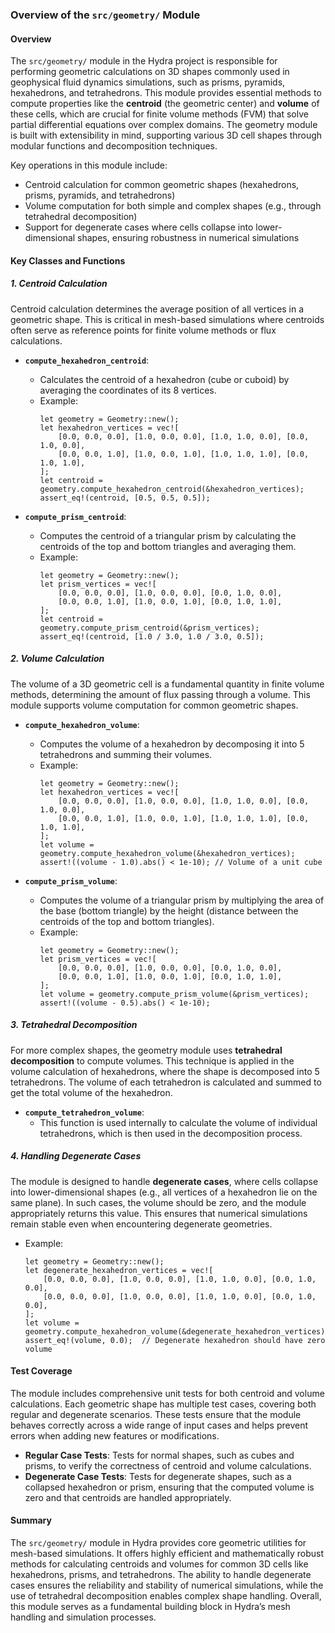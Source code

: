 ### Overview of the `src/geometry/` Module

#### Overview
The `src/geometry/` module in the Hydra project is responsible for performing geometric calculations on 3D shapes commonly used in geophysical fluid dynamics simulations, such as prisms, pyramids, hexahedrons, and tetrahedrons. This module provides essential methods to compute properties like the **centroid** (the geometric center) and **volume** of these cells, which are crucial for finite volume methods (FVM) that solve partial differential equations over complex domains. The geometry module is built with extensibility in mind, supporting various 3D cell shapes through modular functions and decomposition techniques.

Key operations in this module include:
- Centroid calculation for common geometric shapes (hexahedrons, prisms, pyramids, and tetrahedrons)
- Volume computation for both simple and complex shapes (e.g., through tetrahedral decomposition)
- Support for degenerate cases where cells collapse into lower-dimensional shapes, ensuring robustness in numerical simulations

#### Key Classes and Functions

##### 1. **Centroid Calculation**

Centroid calculation determines the average position of all vertices in a geometric shape. This is critical in mesh-based simulations where centroids often serve as reference points for finite volume methods or flux calculations.

- **`compute_hexahedron_centroid`**:
    - Calculates the centroid of a hexahedron (cube or cuboid) by averaging the coordinates of its 8 vertices.
    - Example:
      ```rust,ignore
      let geometry = Geometry::new();
      let hexahedron_vertices = vec![
          [0.0, 0.0, 0.0], [1.0, 0.0, 0.0], [1.0, 1.0, 0.0], [0.0, 1.0, 0.0],
          [0.0, 0.0, 1.0], [1.0, 0.0, 1.0], [1.0, 1.0, 1.0], [0.0, 1.0, 1.0],
      ];
      let centroid = geometry.compute_hexahedron_centroid(&hexahedron_vertices);
      assert_eq!(centroid, [0.5, 0.5, 0.5]);
      ```

- **`compute_prism_centroid`**:
    - Computes the centroid of a triangular prism by calculating the centroids of the top and bottom triangles and averaging them.
    - Example:
      ```rust,ignore
      let geometry = Geometry::new();
      let prism_vertices = vec![
          [0.0, 0.0, 0.0], [1.0, 0.0, 0.0], [0.0, 1.0, 0.0],
          [0.0, 0.0, 1.0], [1.0, 0.0, 1.0], [0.0, 1.0, 1.0],
      ];
      let centroid = geometry.compute_prism_centroid(&prism_vertices);
      assert_eq!(centroid, [1.0 / 3.0, 1.0 / 3.0, 0.5]);
      ```

##### 2. **Volume Calculation**

The volume of a 3D geometric cell is a fundamental quantity in finite volume methods, determining the amount of flux passing through a volume. This module supports volume computation for common geometric shapes.

- **`compute_hexahedron_volume`**:
    - Computes the volume of a hexahedron by decomposing it into 5 tetrahedrons and summing their volumes.
    - Example:
      ```rust,ignore
      let geometry = Geometry::new();
      let hexahedron_vertices = vec![
          [0.0, 0.0, 0.0], [1.0, 0.0, 0.0], [1.0, 1.0, 0.0], [0.0, 1.0, 0.0],
          [0.0, 0.0, 1.0], [1.0, 0.0, 1.0], [1.0, 1.0, 1.0], [0.0, 1.0, 1.0],
      ];
      let volume = geometry.compute_hexahedron_volume(&hexahedron_vertices);
      assert!((volume - 1.0).abs() < 1e-10); // Volume of a unit cube
      ```

- **`compute_prism_volume`**:
    - Computes the volume of a triangular prism by multiplying the area of the base (bottom triangle) by the height (distance between the centroids of the top and bottom triangles).
    - Example:
      ```rust,ignore
      let geometry = Geometry::new();
      let prism_vertices = vec![
          [0.0, 0.0, 0.0], [1.0, 0.0, 0.0], [0.0, 1.0, 0.0],
          [0.0, 0.0, 1.0], [1.0, 0.0, 1.0], [0.0, 1.0, 1.0],
      ];
      let volume = geometry.compute_prism_volume(&prism_vertices);
      assert!((volume - 0.5).abs() < 1e-10);
      ```

##### 3. **Tetrahedral Decomposition**

For more complex shapes, the geometry module uses **tetrahedral decomposition** to compute volumes. This technique is applied in the volume calculation of hexahedrons, where the shape is decomposed into 5 tetrahedrons. The volume of each tetrahedron is calculated and summed to get the total volume of the hexahedron.

- **`compute_tetrahedron_volume`**:
    - This function is used internally to calculate the volume of individual tetrahedrons, which is then used in the decomposition process.

##### 4. **Handling Degenerate Cases**

The module is designed to handle **degenerate cases**, where cells collapse into lower-dimensional shapes (e.g., all vertices of a hexahedron lie on the same plane). In such cases, the volume should be zero, and the module appropriately returns this value. This ensures that numerical simulations remain stable even when encountering degenerate geometries.

- Example:
  ```rust,ignore
  let geometry = Geometry::new();
  let degenerate_hexahedron_vertices = vec![
      [0.0, 0.0, 0.0], [1.0, 0.0, 0.0], [1.0, 1.0, 0.0], [0.0, 1.0, 0.0],
      [0.0, 0.0, 0.0], [1.0, 0.0, 0.0], [1.0, 1.0, 0.0], [0.0, 1.0, 0.0],
  ];
  let volume = geometry.compute_hexahedron_volume(&degenerate_hexahedron_vertices);
  assert_eq!(volume, 0.0);  // Degenerate hexahedron should have zero volume
  ```

#### Test Coverage

The module includes comprehensive unit tests for both centroid and volume calculations. Each geometric shape has multiple test cases, covering both regular and degenerate scenarios. These tests ensure that the module behaves correctly across a wide range of input cases and helps prevent errors when adding new features or modifications.

- **Regular Case Tests**: Tests for normal shapes, such as cubes and prisms, to verify the correctness of centroid and volume calculations.
- **Degenerate Case Tests**: Tests for degenerate shapes, such as a collapsed hexahedron or prism, ensuring that the computed volume is zero and that centroids are handled appropriately.

#### Summary

The `src/geometry/` module in Hydra provides core geometric utilities for mesh-based simulations. It offers highly efficient and mathematically robust methods for calculating centroids and volumes for common 3D cells like hexahedrons, prisms, and tetrahedrons. The ability to handle degenerate cases ensures the reliability and stability of numerical simulations, while the use of tetrahedral decomposition enables complex shape handling. Overall, this module serves as a fundamental building block in Hydra’s mesh handling and simulation processes.